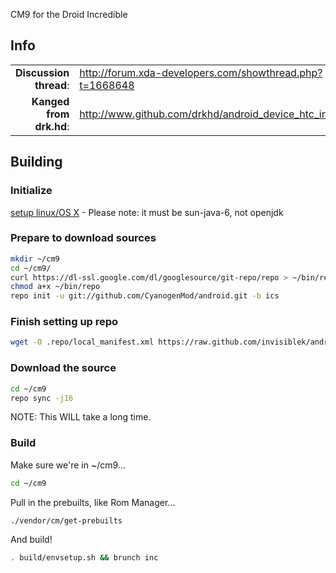 CM9 for the Droid Incredible

## Info

|||
|-----------------------------------:|:--------------------------|
|**Discussion thread**: | http://forum.xda-developers.com/showthread.php?t=1668648
|**Kanged from drk.hd**: | http://www.github.com/drkhd/android_device_htc_inc

## Building 

### Initialize
[setup linux/OS X](http://source.android.com/source/initializing.html) - Please note: it must be sun-java-6, not openjdk

### Prepare to download sources
```bash
mkdir ~/cm9
cd ~/cm9/
curl https://dl-ssl.google.com/dl/googlesource/git-repo/repo > ~/bin/repo
chmod a+x ~/bin/repo
repo init -u git://github.com/CyanogenMod/android.git -b ics
```

### Finish setting up repo
```bash
wget -O .repo/local_manifest.xml https://raw.github.com/invisiblek/android_device_htc_inc/ics/Manifest/local_manifest.xml
```

### Download the source
```bash
cd ~/cm9
repo sync -j16
```
NOTE: This WILL take a long time.

### Build
Make sure we're in ~/cm9...
```bash
cd ~/cm9
```
Pull in the prebuilts, like Rom Manager...
```bash
./vendor/cm/get-prebuilts
```
And build!
```bash
. build/envsetup.sh && brunch inc
```

